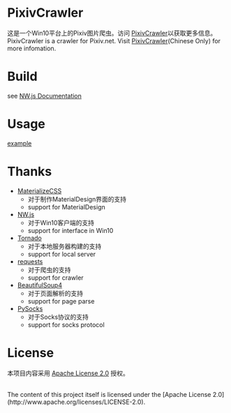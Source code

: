 # PixivCrawler

这是一个Win10平台上的Pixiv图片爬虫。访问 [PixivCrawler]()以获取更多信息。<br>
PixivCrawler is a crawler for Pixiv.net. Visit [PixivCrawler]()(Chinese Only) for more infomation.

# Build
see [NW.js Documentation](http://docs.nwjs.io/en/latest/For%20Users/Getting%20Started/)

# Usage

[example](1.gif)


# Thanks

- [MaterializeCSS](http://materializecss.com)
    - 对于制作MaterialDesign界面的支持
    - support for MaterialDesign
- [NW.js](https://nwjs.io/)
    - 对于Win10客户端的支持
    - support for interface in Win10
- [Tornado](http://www.tornadoweb.org/en/stable/)
    - 对于本地服务器构建的支持
    - support for local server
- [requests](https://github.com/requests/requests)
    - 对于爬虫的支持
    - support for crawler
- [BeautifulSoup4](https://www.crummy.com/software/BeautifulSoup/)
    - 对于页面解析的支持
    - support for page parse
- [PySocks](https://github.com/Anorov/PySocks)
    - 对于Socks协议的支持
    - support for socks protocol

# License

本项目内容采用 [Apache License 2.0](http://www.apache.org/licenses/LICENSE-2.0) 授权。

<br>
The content of this project itself is licensed under the [Apache License 2.0](http://www.apache.org/licenses/LICENSE-2.0).

